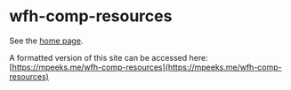 # wfh-comp-resources

See the [home page](index.md).

A formatted version of this site can be accessed here: [https://mpeeks.me/wfh-comp-resources](https://mpeeks.me/wfh-comp-resources)
